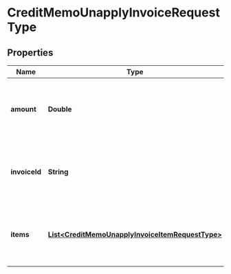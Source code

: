 

# CreditMemoUnapplyInvoiceRequestType


## Properties

| Name | Type | Description | Notes |
|------------ | ------------- | ------------- | -------------|
|**amount** | **Double** | The credit memo amount to be unapplied from the invoice.  |  |
|**invoiceId** | **String** | The unique ID of the invoice that the credit memo is unapplied from.  |  |
|**items** | [**List&lt;CreditMemoUnapplyInvoiceItemRequestType&gt;**](CreditMemoUnapplyInvoiceItemRequestType.md) | Container for items. The maximum number of items is 1,000.  |  [optional] |



